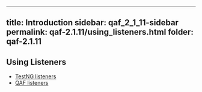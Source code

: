 
---
title: Introduction
sidebar: qaf_2_1_11-sidebar
permalink: qaf-2.1.11/using_listeners.html
folder: qaf-2.1.11
---

## Using Listeners

* [TestNG listeners](https://confluence.infostretch.com/display/QAF217/TestNG+listeners)
* [QAF listeners](https://confluence.infostretch.com/display/QAF217/QAF+listeners)
